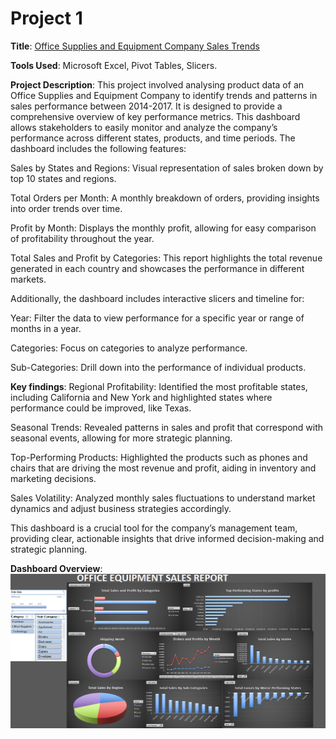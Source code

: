 # Project 1

**Title**: [Office Supplies and Equipment Company Sales Trends](https://github.com/NicholasBabs/Nicholasbabs.github.io/blob/main/Office%20Equipment%20Analysis.xlsx)

**Tools Used**: Microsoft Excel, Pivot Tables, Slicers.

**Project Description**: This project involved analysing product data of an Office Supplies and Equipment Company to identify trends and patterns in sales performance between 2014-2017. It is designed to provide a comprehensive overview of key performance metrics. This dashboard allows stakeholders to easily monitor and analyze the company’s performance across different states, products, and time periods. The dashboard includes the following features:

Sales by States and Regions: Visual representation of sales broken down by top 10 states and regions.

Total Orders  per Month: A monthly breakdown of orders, providing insights into order trends over time.

Profit by Month: Displays the monthly profit, allowing for easy comparison of profitability throughout the year.

Total Sales and Profit by Categories: This report highlights the total revenue generated in each country and showcases the performance in different markets.

Additionally, the dashboard includes interactive slicers and timeline for:

Year: Filter the data to view performance for a specific year or range of months in a year.

Categories: Focus on categories to analyze performance.

Sub-Categories: Drill down into the performance of individual  products.

**Key findings**:
Regional Profitability: Identified the most profitable states, including California and New York and highlighted states where performance could be improved, like Texas.

Seasonal Trends: Revealed patterns in sales and profit that correspond with seasonal events, allowing for more strategic planning.

Top-Performing Products: Highlighted the products such as phones and chairs that are driving the most revenue and profit, aiding in inventory and marketing decisions.

Sales Volatility: Analyzed monthly sales fluctuations to understand market dynamics and adjust business strategies accordingly.

This dashboard is a crucial tool for the company’s management team, providing clear, actionable insights that drive informed decision-making and strategic planning.


**Dashboard Overview**:
![Office_supplies_and_equipments](Office_supplies_and_equipments.png)



